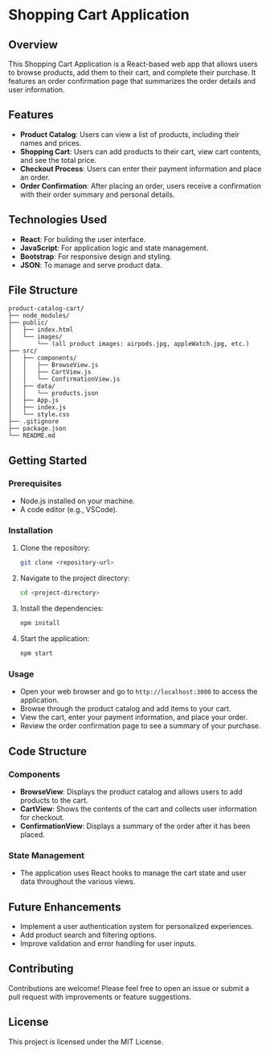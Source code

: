# Shopping Cart Application

## Overview

This Shopping Cart Application is a React-based web app that allows users to browse products, add them to their cart, and complete their purchase. It features an order confirmation page that summarizes the order details and user information.

## Features

- **Product Catalog**: Users can view a list of products, including their names and prices.
- **Shopping Cart**: Users can add products to their cart, view cart contents, and see the total price.
- **Checkout Process**: Users can enter their payment information and place an order.
- **Order Confirmation**: After placing an order, users receive a confirmation with their order summary and personal details.

## Technologies Used

- **React**: For building the user interface.
- **JavaScript**: For application logic and state management.
- **Bootstrap**: For responsive design and styling.
- **JSON**: To manage and serve product data.

## File Structure

```
product-catalog-cart/
├── node_modules/
├── public/
│   ├── index.html
│   └── images/
│       └── (all product images: airpods.jpg, appleWatch.jpg, etc.)
├── src/
│   ├── components/
│   │   ├── BrowseView.js
│   │   ├── CartView.js
│   │   └── ConfirmationView.js
│   ├── data/
│   │   └── products.json
│   ├── App.js
│   ├── index.js
│   └── style.css
├── .gitignore
├── package.json
└── README.md
```

## Getting Started

### Prerequisites

- Node.js installed on your machine.
- A code editor (e.g., VSCode).

### Installation

1. Clone the repository:
   ```bash
   git clone <repository-url>
   ```

2. Navigate to the project directory:
   ```bash
   cd <project-directory>
   ```

3. Install the dependencies:
   ```bash
   npm install
   ```

4. Start the application:
   ```bash
   npm start
   ```

### Usage

- Open your web browser and go to `http://localhost:3000` to access the application.
- Browse through the product catalog and add items to your cart.
- View the cart, enter your payment information, and place your order.
- Review the order confirmation page to see a summary of your purchase.

## Code Structure

### Components

- **BrowseView**: Displays the product catalog and allows users to add products to the cart.
- **CartView**: Shows the contents of the cart and collects user information for checkout.
- **ConfirmationView**: Displays a summary of the order after it has been placed.

### State Management

- The application uses React hooks to manage the cart state and user data throughout the various views.

## Future Enhancements

- Implement a user authentication system for personalized experiences.
- Add product search and filtering options.
- Improve validation and error handling for user inputs.

## Contributing

Contributions are welcome! Please feel free to open an issue or submit a pull request with improvements or feature suggestions.

## License

This project is licensed under the MIT License.
